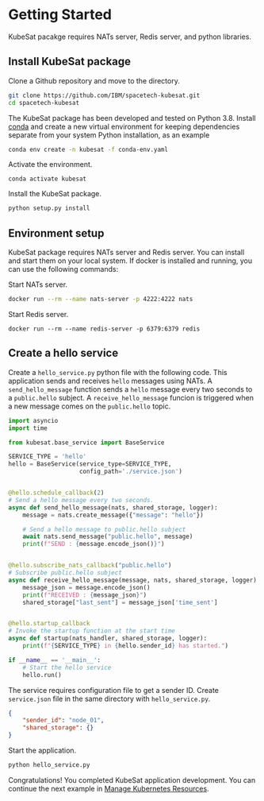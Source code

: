 # Getting Started

KubeSat pacakge requires NATs server, Redis server, and python libraries. 

## Install KubeSat package

Clone a Github repository and move to the directory.

```sh
git clone https://github.com/IBM/spacetech-kubesat.git
cd spacetech-kubesat
```

The KubeSat package has been developed and tested on Python 3.8. Install [conda](https://docs.conda.io/en/latest/) and create a new virtual environment for keeping dependencies separate from your system Python installation, as an example

```sh
conda env create -n kubesat -f conda-env.yaml
```

Activate the environment.

```
conda activate kubesat
```

Install the KubeSat package. 
```python
python setup.py install
```

## Environment setup

KubeSat package requires NATs server and Redis server. You can install and start them on your local system. If docker is installed and running, you can use the following commands:

Start NATs server.

```sh
docker run --rm --name nats-server -p 4222:4222 nats
```

Start Redis server.

```
docker run --rm --name redis-server -p 6379:6379 redis
```

## Create a hello service

Create a `hello_service.py` python file with the following code. This application sends and receives `hello` messages using NATs. A `send_hello_message` function sends a `hello` message every two seconds to a `public.hello` subject. A `receive_hello_message` funcion is triggered when a new message comes on the `public.hello` topic.  

```python
import asyncio
import time

from kubesat.base_service import BaseService

SERVICE_TYPE = 'hello'
hello = BaseService(service_type=SERVICE_TYPE,
                    config_path='./service.json')


@hello.schedule_callback(2)
# Send a hello message every two seconds.
async def send_hello_message(nats, shared_storage, logger):
    message = nats.create_message({"message": "hello"})

    # Send a hello message to public.hello subject
    await nats.send_message("public.hello", message)
    print(f"SEND : {message.encode_json()}")


@hello.subscribe_nats_callback("public.hello")
# Subscribe public.hello subject
async def receive_hello_message(message, nats, shared_storage, logger):
    message_json = message.encode_json()
    print(f"RECEIVED : {message_json}")
    shared_storage["last_sent"] = message_json['time_sent']


@hello.startup_callback
# Invoke the startup function at the start time
async def startup(nats_handler, shared_storage, logger):
    print(f"{SERVICE_TYPE} in {hello.sender_id} has started.")

if __name__ == '__main__':
    # Start the hello service
    hello.run()
```

The service requires configuration file to get a sender ID. Create `service.json` file in the same directory with `hello_service.py`. 

```json
{
    "sender_id": "node_01",
    "shared_storage": {}
}
```

Start the application. 

```sh
python hello_service.py
```

Congratulations! You completed KubeSat application development. You can continue the next example in [Manage Kubernetes Resources](manage-kubernetes-resources.md).  